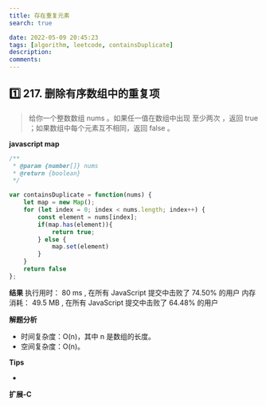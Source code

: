 ```yaml
---
title: 存在重复元素
search: true

date: 2022-05-09 20:45:23
tags: [algorithm, leetcode, containsDuplicate]
description:
comments:
---
```


## 1️⃣ 217. 删除有序数组中的重复项

> 给你一个整数数组 nums 。如果任一值在数组中出现 至少两次 ，返回 true ；如果数组中每个元素互不相同，返回 false 。


**javascript map**

```javascript
/**
 * @param {number[]} nums
 * @return {boolean}
 */

var containsDuplicate = function(nums) {
    let map = new Map();
    for (let index = 0; index < nums.length; index++) {
        const element = nums[index];
        if(map.has(element)){
            return true;
        } else {
            map.set(element)
        }
    }
    return false 
};
```

**结果**
执行用时： 80 ms , 在所有 JavaScript 提交中击败了 74.50% 的用户
内存消耗： 49.5 MB , 在所有 JavaScript 提交中击败了 64.48% 的用户

**解题分析**
-   时间复杂度：O(n)，其中 n 是数组的长度。
-   空间复杂度：O(n)。

**Tips**

-  

**扩展-C**

```C

```

[](https://leetcode-cn.com/leetbook/read/top-interview-questions-easy/x2gy9m/)